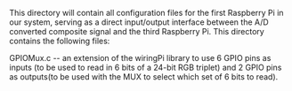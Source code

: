 This directory will contain all configuration files for the first Raspberry Pi in our system, serving as a direct input/output interface between the A/D converted composite signal and the third Raspberry Pi. This directory contains the following files:

GPIOMux.c -- an extension of the wiringPi library to use 6 GPIO pins as inputs (to be used to read in 6 bits of a 24-bit RGB triplet) and 2 GPIO pins as outputs(to be used with the MUX to select which set of 6 bits to read).
